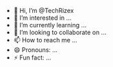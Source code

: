 - 👋 Hi, I’m @TechRizex
- 👀 I’m interested in ...
- 🌱 I’m currently learning ...
- 💞️ I’m looking to collaborate on ...
- 📫 How to reach me ...
- 😄 Pronouns: ...
- ⚡ Fun fact: ...

<!---
TechRizex/TechRizex is a ✨ special ✨ repository because its `README.md` (this file) appears on your GitHub profile.
You can click the Preview link to take a look at your changes.
--->
